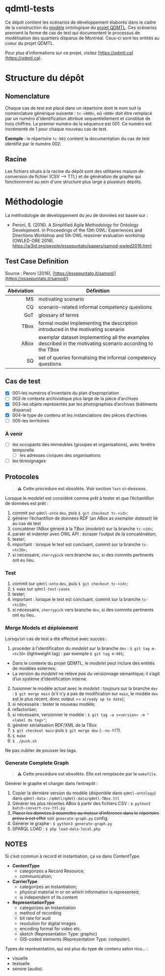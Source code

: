 # qdmtl-tests

Ce dépôt contient les scénarios de développement élaborés dans le cadre de la construction du [modèle](https://github.com/qdmtl/qdmtl-model) ontologique du [projet QDMTL](https://qdmtl.ca). Ces scénarios prennent la forme de cas de test qui documentent le processus de modélisation des quartiers disparus de Montréal. Ceux-ci sont les entités au coeur du projet QDMTL.

Pour plus d’informations sur ce projet, visitez [https://qdmtl.ca](https://qdmtl.ca).

<!--C’est depuis ce répertoire que s’exécute la constitution du jeu de données sur la base d'un assemblage de différentes sources.-->
# Structure du dépôt

## Nomenclature

Chaque cas de test est placé dans un répertoire dont le nom suit la nomenclature générique suivante : `tc-<000>`, où `<000>` doit être remplacé par un numéro d'identification attribué sequentiellement et constitué de trois chiffres. Le premier numéro de la séquence est 001. Ce numéro est incrémenté de 1 pour chaque nouveau cas de test.

**Exemple** : le répertoire `tc-002` contient la documentation du cas de test identifié par le numéro 002.

## Racine

Les fichiers situés à la racine du dépôt sont des utilitaires maison de conversion de fichier (CSV --> TTL) et de génération de graphe qui fonctionnnent au sein d'une structure plus large à plusieurs dépôts.

# Méthodologie

La méthodologie de développement du jeu de données est basée sur :

- Peroni, S. (2016). A Simplified Agile Methodology for Ontology Development. In Proceedings of the 13th OWL: Experiences and Directions Workshop and 5th OWL reasoner evaluation workshop (OWLED-ORE 2016). https://w3id.org/people/essepuntato/papers/samod-owled2016.html

## Test Case Definition

Source : Peroni (2016), [https://essepuntato.it/samod/](https://essepuntato.it/samod/)

| Abéviation | Définition |
|---:|---|
| MS  | motivating scenario |
| CQ  | scenario-related informal competency questions |
| GoT  | glossary of terms |
| TBox  | formal model implementing the description introduced in the motivating scenario |
| ABox  | exemplar dataset implementing all the examples described in the motivating scenario according to the TBox |
| SQ  | set of queries formalising the informal competency questions |

## Cas de test

- [x] 001-les numéros d’inventaire du plan d’expropriation
- [ ] 002-le contexte archivistique plus large de la pièce d’archives
- [x] 003-les objets représentés par les photographies d’archives (bâtiments disparus)
- [x] 004-le type de contenu et les instanciations des pièces d’archives
- [ ] 005-les territoires

### À venir

- [ ] les occupants des immeubles (groupes et organisations), avec fenêtre temporelle
  - [ ] les adresses civiques des organisations
- [ ] les témoignages
<!-- - [ ] inventory number status (certain, uncertain, unreadable, etc.) -->

## Protocoles

> :warning: **Cette procédure est obsolète. Voir section `Test` ci-dessous.**

Lorsque le *modelet* est considéré comme prêt à tester et que l’échantillon de données est prêt :

1. commit sur `qdmtl-onto` `dev`, puis `$ git checkout tc-<id>`;
2. générer l’échantillon de données RDF (an ABox as *exemplar dataset*) lié au cas de test
3. concaténer l’ABox généré à la TBox (*modelet*) sur la branche `tc-<id>`;
4. parser et indenter avec OWL API : écraser l’output de la concaténation;
5. tester;
6. important : lorsque le test est concluant, commit sur la branche `tc-<tcID>`;
7. si nécessaire, `cherrypick` vers branche `dev`, si des commits pertinents ont eu lieu.

### Test

1. commit sur `qdmtl-onto` `dev`, puis `$ git checkout tc-<id>`;
2. `$ make` sur `qdmtl-test-cases`
3. tester;
4. important : lorsque le test est concluant, commit sur la branche `tc-<tcID>`;
5. si nécessaire, `cherrypick` vers branche `dev`, si des commits pertinents ont eu lieu..

### Merge Models et déploiement

Lorsqu’un cas de test a été effectué avec succès :

1. procéder à l’identification du *modelet* sur la branche `dev` : `$ git tag m-<tcID>` (lightweight tag) : par exemple `$ git tag m-001`;
  - Dans le contexte du projet QDMTL, le *modelet* peut inclure des entités de modèles externes;
  - La version du *modelet* ne relève *pas* du versionnage sémantique; il s’agit d’un système d’identification interne.
2. fusionner le modèle actuel avec le *modelet* : toujours sur la branche `dev` : `$ git merge main` (s’il n’y a pas de modification sur `main`, le modèle `dev` est le plus récent, donc output == `already up to date`);
3. si nécessaire : tester le nouveau modèle;
4. refactoriser;
5. si nécessaire, versionner le modèle : `$ git tag -a v<version> -m "<label du tag>"`;
6. générer sérialisation RDF/XML de la TBox
7. `$ git checkout main` puis `$ git merge dev` (`--no-ff`?).
8. `$ make`
9. `$ ./push.sh`

Ne pas oublier de pousser les tags.

### Generate Complete Graph

> :warning: **Cette procédure est obsolète. Elle est remplacée par le `makefile`.**

Générer le graphe et charger dans l’entrepôt :

1. Copier la dernière version du modèle (disponible dans `qdmtl-ontology`) dans `qdmtl-data` : `/qdmtl/qdmtl-data/qdmtl-TBox.ttl`
2. Générer les plus récentes ABox à partir des fichiers CSV : `$ python3 batch-convert-csv-ttl.py`
3. ~~Placer les données à soumettre au moteur d’inférence dans le répertoire prévu à cet effet~~ voir `generate-graph.py` config.
4. Générer le graphe : `$ python3 generate-graph.py`
5. SPARQL LOAD : `$ php load-data-local.php`

## NOTES

Si c’est commun à record et instantiation, ça va dans ContentType.

- **ContentType**
  - categorizes a Record Resource;
  - communication;
- **CarrierType**
  - categorizes an Instantiation;
  - physical material in or on which information is represented;
  - is independent of its content
- **RepresentationType**
  - categorizes an Instantiation
  - method of recording
  - bit rate for audi
  - resolution for digital images
  - encoding format for video etc.
  - sketch (Representation Type: graphic)
  - GIS-coded elements (Representation Type: computer).

Types de représentation, qui est plus du type de contenu selon rico... :

- visuelle
- textuelle
- sonore (audio).